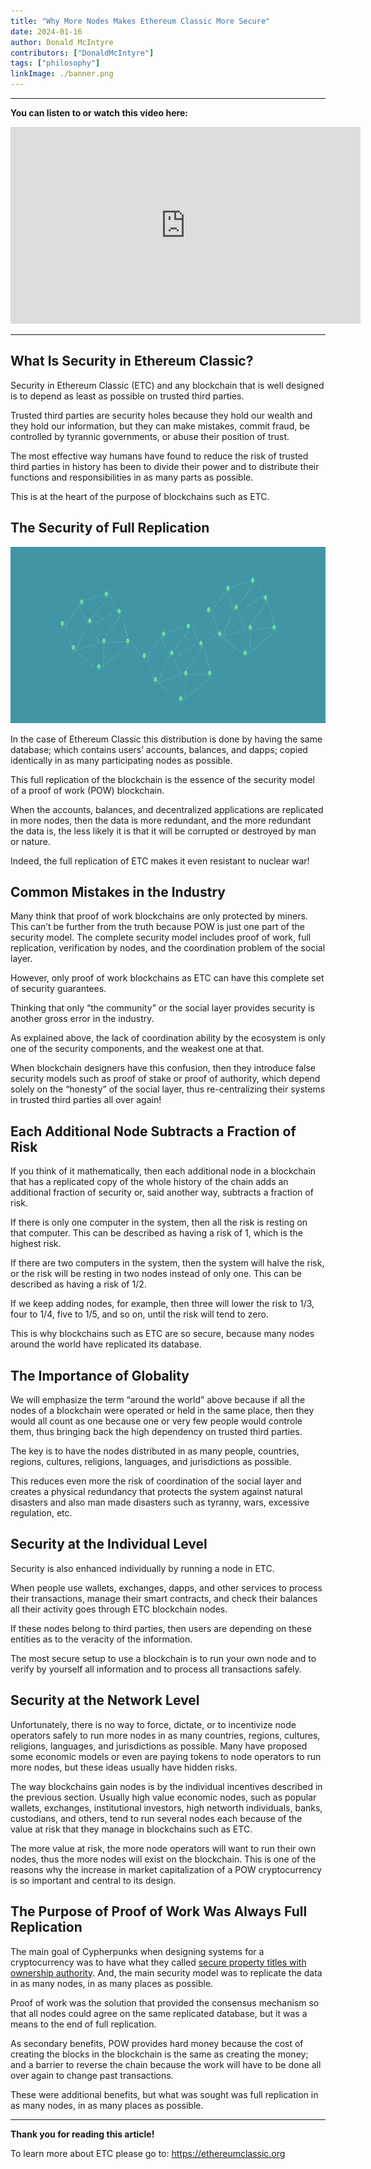```yaml
---
title: "Why More Nodes Makes Ethereum Classic More Secure"
date: 2024-01-16
author: Donald McIntyre
contributors: ["DonaldMcIntyre"]
tags: ["philosophy"]
linkImage: ./banner.png
---
```


---
**You can listen to or watch this video here:**

<iframe width="560" height="315" src="https://www.youtube.com/embed/9yRQz7ZFU6U?si=ErQyBy0g7eayIP6e" title="YouTube video player" frameborder="0" allow="accelerometer; autoplay; clipboard-write; encrypted-media; gyroscope; picture-in-picture; web-share" allowfullscreen></iframe>

---

## What Is Security in Ethereum Classic?

Security in Ethereum Classic (ETC) and any blockchain that is well designed is to depend as least as possible on trusted third parties.

Trusted third parties are security holes because they hold our wealth and they hold our information, but they can make mistakes, commit fraud, be controlled by tyrannic governments, or abuse their position of trust.

The most effective way humans have found to reduce the risk of trusted third parties in history has been to divide their power and to distribute their functions and responsibilities in as many parts as possible.

This is at the heart of the purpose of blockchains such as ETC.

## The Security of Full Replication

![](./banner.png)

In the case of Ethereum Classic this distribution is done by having the same database; which contains users’ accounts, balances, and dapps; copied identically in as many participating nodes as possible.

This full replication of the blockchain is the essence of the security model of a proof of work (POW) blockchain.

When the accounts, balances, and decentralized applications are replicated in more nodes, then the data is more redundant, and the more redundant the data is, the less likely it is that it will be corrupted or destroyed by man or nature.

Indeed, the full replication of ETC makes it even resistant to nuclear war!

## Common Mistakes in the Industry

Many think that proof of work blockchains are only protected by miners. This can’t be further from the truth because POW is just one part of the security model. The complete security model includes proof of work, full replication, verification by nodes, and the coordination problem of the social layer.

However, only proof of work blockchains as ETC can have this complete set of security guarantees.

Thinking that only “the community” or the social layer provides security is another gross error in the industry. 

As explained above, the lack of coordination ability by the ecosystem is only one of the security components, and the weakest one at that.

When blockchain designers have this confusion, then they introduce false security models such as proof of stake or proof of authority, which depend solely on the “honesty” of the social layer, thus re-centralizing their systems in trusted third parties all over again!

## Each Additional Node Subtracts a Fraction of Risk

If you think of it mathematically, then each additional node in a blockchain that has a replicated copy of the whole history of the chain adds an additional fraction of security or, said another way, subtracts a fraction of risk.

If there is only one computer in the system, then all the risk is resting on that computer. This can be described as having a risk of 1, which is the highest risk.

If there are two computers in the system, then the system will halve the risk, or the risk will be resting in two nodes instead of only one. This can be described as having a risk of 1/2.

If we keep adding nodes, for example, then three will lower the risk to 1/3, four to 1/4, five to 1/5, and so on, until the risk will tend to zero.

This is why blockchains such as ETC are so secure, because many nodes around the world have replicated its database. 

## The Importance of Globality

We will emphasize the term “around the world” above because if all the nodes of a blockchain were operated or held in the same place, then they would all count as one because one or very few people would controle them, thus bringing back the high dependency on trusted third parties.

The key is to have the nodes distributed in as many people, countries, regions, cultures, religions, languages, and jurisdictions as possible. 

This reduces even more the risk of coordination of the social layer and creates a physical redundancy that protects the system against natural disasters and also man made disasters such as tyranny, wars, excessive regulation, etc.

## Security at the Individual Level

Security is also enhanced individually by running a node in ETC.

When people use wallets, exchanges, dapps, and other services to process their transactions, manage their smart contracts, and check their balances all their activity goes through ETC blockchain nodes.

If these nodes belong to third parties, then users are depending on these entities as to the veracity of the information.

The most secure setup to use a blockchain is to run your own node and to verify by yourself all information and to process all transactions safely.

## Security at the Network Level

Unfortunately, there is no way to force, dictate, or to incentivize node operators safely to run more nodes in as many countries, regions, cultures, religions, languages, and jurisdictions as possible. Many have proposed some economic models or even are paying tokens to node operators to run more nodes, but these ideas usually have hidden risks.

The way blockchains gain nodes is by the individual incentives described in the previous section. Usually high value economic nodes, such as popular wallets, exchanges, institutional investors, high networth individuals, banks, custodians, and others, tend to run several nodes each because of the value at risk that they manage in blockchains such as ETC.

The more value at risk, the more node operators will want to run their own nodes, thus the more nodes will exist on the blockchain. This is one of the reasons why the increase in market capitalization of a POW cryptocurrency is so important and central to its design.

## The Purpose of Proof of Work Was Always Full Replication

The main goal of Cypherpunks when designing systems for a cryptocurrency was to have what they called [secure property titles with ownership authority](https://nakamotoinstitute.org/secure-property-titles/). And, the main security model was to replicate the data in as many nodes, in as many places as possible.

Proof of work was the solution that provided the consensus mechanism so that all nodes could agree on the same replicated database, but it was a means to the end of full replication.

As secondary benefits, POW provides hard money because the cost of creating the blocks in the blockchain is the same as creating the money; and a barrier to reverse the chain because the work will have to be done all over again to change past transactions.

These were additional benefits, but what was sought was full replication in as many nodes, in as many places as possible.

---

**Thank you for reading this article!**

To learn more about ETC please go to: https://ethereumclassic.org
